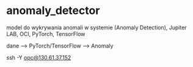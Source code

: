 # anomaly_detector

model do wykrywania anomali w systemie (Anomaly Detection), Jupiter LAB, OCI, PyTorch, TensorFlow

dane --> PyTorch/TensorFlow --> Anomaly

ssh -Y opc@130.61.37.152
